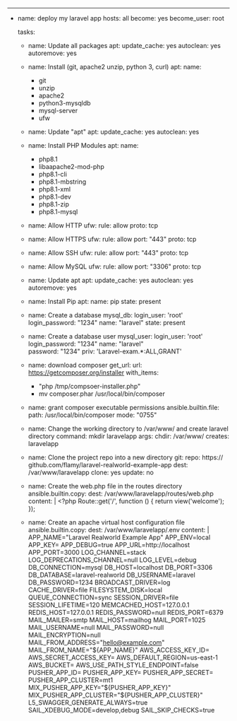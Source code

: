---
 - name: deploy my laravel app
   hosts: all
   become: yes
   become_user: root


   tasks:
     - name: Update all packages
       apt:
         update_cache: yes
         autoclean: yes
         autoremove: yes


     - name: Install (git, apache2 unzip, python 3, curl)
       apt:
        name:
         -  git
         -  unzip
         -  apache2
         -  python3-mysqldb
         -  mysql-server
         -  ufw
    - name: Update "apt"
       apt:
         update_cache: yes
         autoclean: yes


     - name: Install PHP Modules
       apt:
        name:
         - php8.1
         - libaapache2-mod-php
         - php8.1-cli
         - php8.1-mbstring
         - php8.1-xml
         - php8.1-dev
         - php8.1-zip
         - php8.1-mysql


     - name: Allow HTTP
       ufw:
         rule: allow
         proto: tcp

     - name: Allow HTTPS
       ufw:
         rule: allow
         port: "443"
         proto: tcp

     - name: Allow SSH
       ufw:
         rule: allow
         port: "443"
         proto:  tcp

     - name: Allow MySQL
       ufw:
         rule: allow
         port: "3306"
         proto: tcp
         
         
      - name: Update apt
       apt:
         update_cache: yes
         autoclean: yes
         autoremove: yes

     - name: Install Pip
       apt:
         name:  pip
         state: present

     - name: Create a database
       mysql_db:
            login_user: 'root'
            login_password: "1234"
            name: "laravel"
            state: present

     -  name: Create a database user
        mysql_user:
            login_user: 'root'
            login_password: "1234"
            name: "laravel"   
            password: "1234"
            priv: 'Laravel-exam.*:ALL,GRANT'

     -  name: download composer
        get_url:
           url: https://getcomposer.org/installer
           with_items:
           - "php /tmp/compsoer-installer.php"
           - mv composer.phar /usr/local/bin/composer

     -  name: grant composer executable permissions
        ansible.builtin.file:
         path: /usr/local/bin/composer
         mode: "0755"

     -  name: Change the working directory to /var/www/ and create laravel directory
        command: mkdir laravelapp
        args:
         chdir: /var/www/
         creates: laravelapp

     - name: Clone the project repo into a new directory
        git:
         repo: https:// github.com/flamy/laravel-realworld-example-app
         dest: /var/www/laravelapp
         clone: yes
         update: no

     - name: Create the web.php file in the routes directory
       ansible.builtin.copy:
         dest: /var/www/laravelapp/routes/web.php
         content: |
           <?php
           Route::get('/', function () {
               return view('welcome');
           });

     - name: Create an apache virtual host configuration file
       ansible.builtin.copy:
         dest: /var/www/laravelapp/.env
         content: |
          APP_NAME="Laravel Realworld Example App"
          APP_ENV=local
          APP_KEY=
          APP_DEBUG=true
          APP_URL=http://localhost
          APP_PORT=3000
          LOG_CHANNEL=stack
          LOG_DEPRECATIONS_CHANNEL=null
          LOG_LEVEL=debug
          DB_CONNECTION=mysql
          DB_HOST=localhost
          DB_PORT=3306
          DB_DATABASE=laravel-realworld
          DB_USERNAME=laravel
          DB_PASSWORD=1234
          BROADCAST_DRIVER=log
          CACHE_DRIVER=file
          FILESYSTEM_DISK=local
          QUEUE_CONNECTION=sync
          SESSION_DRIVER=file
          SESSION_LIFETIME=120
          MEMCACHED_HOST=127.0.0.1
          REDIS_HOST=127.0.0.1
          REDIS_PASSWORD=null
          REDIS_PORT=6379
          MAIL_MAILER=smtp
          MAIL_HOST=mailhog
          MAIL_PORT=1025
          MAIL_USERNAME=null
          MAIL_PASSWORD=null
          MAIL_ENCRYPTION=null
          MAIL_FROM_ADDRESS="hello@example.com"
          MAIL_FROM_NAME="${APP_NAME}"
          AWS_ACCESS_KEY_ID=
          AWS_SECRET_ACCESS_KEY=
          AWS_DEFAULT_REGION=us-east-1
          AWS_BUCKET=
          AWS_USE_PATH_STYLE_ENDPOINT=false
          PUSHER_APP_ID=
          PUSHER_APP_KEY=
          PUSHER_APP_SECRET=
          PUSHER_APP_CLUSTER=mt1
          MIX_PUSHER_APP_KEY="${PUSHER_APP_KEY}"
          MIX_PUSHER_APP_CLUSTER="${PUSHER_APP_CLUSTER}"
          L5_SWAGGER_GENERATE_ALWAYS=true
          SAIL_XDEBUG_MODE=develop,debug
          SAIL_SKIP_CHECKS=true

